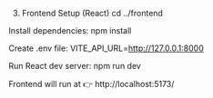 3. Frontend Setup (React)
cd ../frontend

Install dependencies:
npm install

Create .env file:
VITE_API_URL=http://127.0.0.1:8000

Run React dev server:
npm run dev


Frontend will run at 👉 http://localhost:5173/